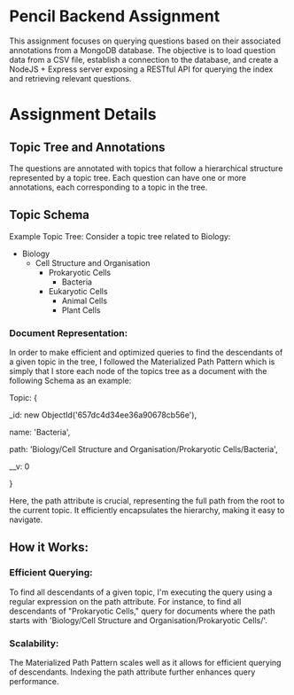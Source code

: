 # Pencil Backend Assignment

This assignment focuses on querying questions based on their associated annotations from a MongoDB database. The objective is to load question data from a CSV file, establish a connection to the database, and create a NodeJS + Express server exposing a RESTful API for querying the index and retrieving relevant questions.

# Assignment Details
## Topic Tree and Annotations
The questions are annotated with topics that follow a hierarchical structure represented by a topic tree. Each question can have one or more annotations, each corresponding to a topic in the tree.

## Topic Schema

Example Topic Tree:
Consider a topic tree related to Biology:

- Biology
  - Cell Structure and Organisation
    - Prokaryotic Cells
      - Bacteria
    - Eukaryotic Cells
      - Animal Cells
      - Plant Cells
        
### Document Representation:

In order to make efficient and optimized queries to find the descendants of a given topic in the tree, I followed the Materialized Path Pattern which is simply that I store each node of the topics tree as a document with the following Schema as an example: 

Topic: {

  _id: new ObjectId('657dc4d34ee36a90678cb56e'),
  
  name: 'Bacteria',
  
  path: 'Biology/Cell Structure and Organisation/Prokaryotic Cells/Bacteria',
  
  __v: 0
  
}

Here, the path attribute is crucial, representing the full path from the root to the current topic. It efficiently encapsulates the hierarchy, making it easy to navigate.

## How it Works:
### Efficient Querying:

To find all descendants of a given topic, I'm executing the query using a regular expression on the path attribute.
For instance, to find all descendants of "Prokaryotic Cells," query for documents where the path starts with 'Biology/Cell Structure and Organisation/Prokaryotic Cells/'.
### Scalability:

The Materialized Path Pattern scales well as it allows for efficient querying of descendants.
Indexing the path attribute further enhances query performance.
